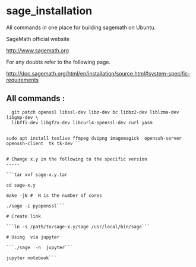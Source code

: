# sage_installation
All commands  in one place for building sagemath on Ubuntu.  


SageMath official website

http://www.sagemath.org

For any  doubts  refer to the following  page.

http://doc.sagemath.org/html/en/installation/source.html#system-specific-requirements


All commands  :
-----

```sudo apt-get install binutils pixz gcc g++ gfortran make m4 perl tar \
  git patch openssl libssl-dev libz-dev bc libbz2-dev liblzma-dev libgmp-dev \
  libffi-dev libgf2x-dev libcurl4-openssl-dev curl yasm


sudo apt install texlive ffmpeg dvipng imagemagick  openssh-server openssh-client  tk tk-dev```


# Change x.y in the following to the specific version
-----

```tar xvf sage-x.y.tar

cd sage-x.y

make -jN #  N is the number of cores

./sage -i pyopenssl```

# Create link 

```ln -s /path/to/sage-x.y/sage /usr/local/bin/sage```

# Using  via jupyter

```./sage  -n  jupyter```

jupyter notebook```
